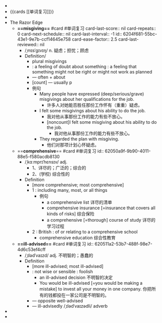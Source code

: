 -
- {{cards [[单词复习]]}}
-
- The Razor Edge
	- **==misgiving==** #card #单词复习
	  card-last-score:: nil
	  card-repeats:: 0
	  card-next-schedule:: nil
	  card-last-interval:: -1
	  id:: 6204f681-55bc-43e1-9e7b-ccf14645e758
	  card-ease-factor:: 2.5
	  card-last-reviewed:: nil
		- /ˌmɪsˈgɪvɪŋ/ n. 疑虑；担忧；顾虑
		- Definition/
			- plural misgivings
			- : a feeling of doubt about something : a feeling that something might not be right or might not work as planned
			- — often + about
			- [count] — usually p
			- 例句
				- Many people have expressed (deep/serious/grave) misgivings about her qualifications for the job.
					- 许多人对她能否胜任那份工作怀有（重重）疑虑。
				- I felt some misgivings about his ability to do the job.
					- 我对他从事那份工作的能力有些不放心。
					- [noncount]I felt some misgiving about his ability to do the job.
						- 我对他从事那份工作的能力有些不放心。
				- They regarded the plan with misgiving.
					- 他们对那项计划心怀疑虑。
	- ==**comprehensive**== #card #单词复习
	  id:: 62050a9f-9b90-4011-88e5-f580acdb8130
		- /ˌkɑːmprɪˈhɛnsɪv/  adj.
			- 1、详尽的；广泛的；综合的
			- 2、(学校) 综合性的
		- Definition
			- [more comprehensive; most comprehensive]
			- 1 : including many, most, or all things
				- 例句
					- a comprehensive list 详尽的清单
					- comprehensive insurance 
					  [=insurance that covers all kinds of risks] 综合保险
					- a comprehensive [=thorough] course of study 详尽的学习过程
			- 2 : British : of or relating to a comprehensive school
				- comprehensive education 综合性教育
	- **==ill-advised==** #card #单词复习
	  id:: 620511a2-53b7-488f-98e7-4d6c53ef4cff
		- /ˌɪlədˈvaɪzd/ adj. 不明智的；愚蠢的
		- Definition
			- [more ill-advised; most ill-advised]
			- : not wise or sensible : foolish
				- an ill-advised decision 不明智的决定
				- You would be ill-advised 
				  [=you would be making a mistake] to invest all your money in one company.
				  你把所有的钱都投在一家公司是不明智的。
			- — opposite well-advised
			- — ill-advisedly /ˌɪlədˈvaɪzədli/ adverb
-
-